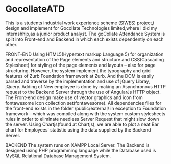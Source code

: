 # GocollateATD
This is a students industrial work experience scheme (SIWES) project,i design and implement for Gocollate Technologies limited,where i did my internshhip,as a junior product analyst.
The goCollate Attendance System is spilt into Front-end and Backend in which each exists dependently on each other.  

FRONT-END 
Using HTML5(Hypertext markup Language 5) for organization and representation of the Page elements and structure and CSS(Cascading Stylesheet) for styling of the page elements and layouts – also for page structuring.
However, the system implement the typography and grid features of Zurb Foundation framework at Zurb. And the DOM is easily parsed and traverse by the implementation and use of jQuery Libray, jQuery. Adding of New employee is done by making an Asynchronous HTTP request to the Backend Server through the use of AngularJs HTTP object.
The Front-end design make use of vector graphics and icon from fontawesome icon collection set(fontawesome). All dependencies files for the front-end exists in the folder /public/external/ in exception to Foundation framework – which was compiled along with the system custom stylesheets rules in order to eliminate needless Server Request that might slow down the server.
Using Chartjs(found at Chartjs), we are able to plot a neat Bar chart for Employees’ statistic using the data supplied by the Backend Server.

BACKEND
The system runs on XAMPP Local Server. The Backend is designed using PHP programming language while the Database used is MySQL Relational Database Management System. 
